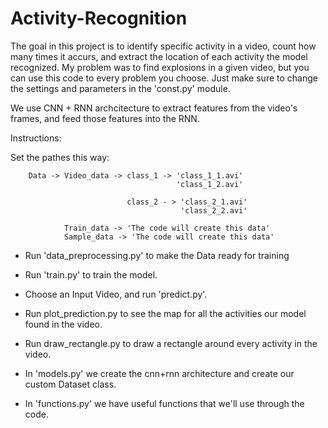 # Activity-Recognition
The goal in this project is to identify specific activity in a video, count how many times it accurs, and extract the location of each activity the model recognized. My problem was to find explosions in a given video, but you can use this code to every problem you choose.
Just make sure to change the settings and parameters in the 'const.py' module.

We use CNN + RNN archcitecture to extract features from the video's frames, and feed those features into the RNN.


Instructions:

Set the pathes this way:

        Data -> Video_data -> class_1 -> 'class_1_1.avi'
                                         'class_1_2.avi'
        
                              class_2 - > 'class_2_1.avi'
                                          'class_2_2.avi'
        
                Train_data -> 'The code will create this data'                       
                Sample_data -> 'The code will create this data'                       
                      
                                 

- Run 'data_preprocessing.py' to make the Data ready for training
- Run 'train.py' to train the model.
- Choose an Input Video, and run 'predict.py'.
- Run plot_prediction.py to see the map for all the activities our model found in the video.
- Run draw_rectangle.py to draw a rectangle around every activity in the video.
                                
                                
- In 'models.py' we create the cnn+rnn architecture and create our custom Dataset class.
- In 'functions.py' we have useful functions that we'll use through the code.
